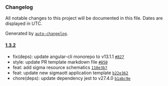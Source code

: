 ### Changelog

All notable changes to this project will be documented in this file. Dates are displayed in UTC.

Generated by [`auto-changelog`](https://github.com/CookPete/auto-changelog).

#### [1.3.2](https://repo.gviet.vn/sigma-livestream/schematics/compare/8.0.5...1.3.2)

- fix(deps): update angular-cli monorepo to v13.1.1 [`#827`](https://repo.gviet.vn/sigma-livestream/schematics/pull/827)
- style: update PR template markdown file [`#850`](https://repo.gviet.vn/sigma-livestream/schematics/pull/850)
- feat: add sigma resource schematics [`110e3b7`](https://repo.gviet.vn/sigma-livestream/schematics/commit/110e3b7adc5d3056e5ac8e88c3ddb96d4524dd86)
- feat: update new sigmaott application template [`b22e362`](https://repo.gviet.vn/sigma-livestream/schematics/commit/b22e362436bac1a223652044b80d05f9aae7fdea)
- chore(deps): update dependency jest to v27.4.0 [`b1abc9e`](https://repo.gviet.vn/sigma-livestream/schematics/commit/b1abc9e9ad11e08b95f41c13ee8515a772edab60)